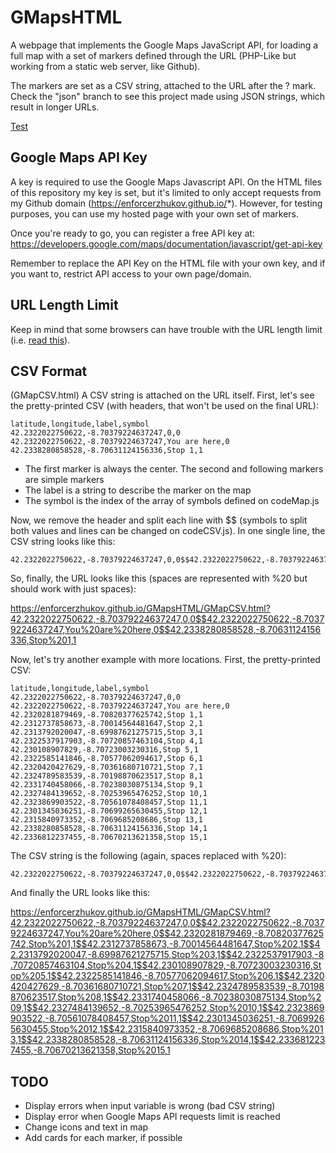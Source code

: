 # GMapsHTML

A webpage that implements the Google Maps JavaScript API, for loading a full map with a set of markers defined through the URL (PHP-Like but working from a static web server, like Github).

The markers are set as a CSV string, attached to the URL after the ? mark. Check the "json" branch to see this project made using JSON strings, which result in longer URLs.

[Test](https://enforcerzhukov.github.io/GMapsHTML/GMapCSV.html?42.2322022750622,-8.70379224637247,0,0$$42.2322022750622,-8.70379224637247,You%20are%20here,0$$42.2338280858528,-8.70631124156336,Stop%201,0)

## Google Maps API Key

A key is required to use the Google Maps Javascript API. On the HTML files of this repository my key is set, but it's limited to only accept requests from my Github domain (https://enforcerzhukov.github.io/*). However, for testing purposes, you can use my hosted page with your own set of markers.

Once you're ready to go, you can register a free API key at: https://developers.google.com/maps/documentation/javascript/get-api-key

Remember to replace the API Key on the HTML file with your own key, and if you want to, restrict API access to your own page/domain.

## URL Length Limit

Keep in mind that some browsers can have trouble with the URL length limit (i.e. [read this](https://stackoverflow.com/questions/15090220/maximum-length-for-url-in-chrome-browser)).

## CSV Format

(GMapCSV.html) A CSV string is attached on the URL itself. First, let's see the pretty-printed CSV (with headers, that won't be used on the final URL):

```csv
latitude,longitude,label,symbol
42.2322022750622,-8.70379224637247,0,0
42.2322022750622,-8.70379224637247,You are here,0
42.2338280858528,-8.70631124156336,Stop 1,1

```

* The first marker is always the center. The second and following markers are simple markers
* The label is a string to describe the marker on the map
* The symbol is the index of the array of symbols defined on codeMap.js

Now, we remove the header and split each line with $$ (symbols to split both values and lines can be changed on codeCSV.js). In one single line, the CSV string looks like this:

```
42.2322022750622,-8.70379224637247,0,0$$42.2322022750622,-8.70379224637247,You%20are%20here,0$$42.2338280858528,-8.70631124156336,Stop%201,1
```

So, finally, the URL looks like this (spaces are represented with %20 but should work with just spaces):

https://enforcerzhukov.github.io/GMapsHTML/GMapCSV.html?42.2322022750622,-8.70379224637247,0,0$$42.2322022750622,-8.70379224637247,You%20are%20here,0$$42.2338280858528,-8.70631124156336,Stop%201,1

Now, let's try another example with more locations. First, the pretty-printed CSV:

```csv
latitude,longitude,label,symbol
42.2322022750622,-8.70379224637247,0,0
42.2322022750622,-8.70379224637247,You are here,0
42.2320281879469,-8.70820377625742,Stop 1,1
42.2312737858673,-8.70014564481647,Stop 2,1
42.2313792020047,-8.69987621275715,Stop 3,1
42.2322537917903,-8.70720857463104,Stop 4,1
42.230108907829,-8.70723003230316,Stop 5,1
42.2322585141846,-8.70577062094617,Stop 6,1
42.2320420427629,-8.70361680710721,Stop 7,1
42.2324789583539,-8.70198870623517,Stop 8,1
42.2331740458066,-8.70238030875134,Stop 9,1
42.2327484139652,-8.70253965476252,Stop 10,1
42.2323869903522,-8.70561078408457,Stop 11,1
42.2301345036251,-8.70699265630455,Stop 12,1
42.2315840973352,-8.7069685208686,Stop 13,1
42.2338280858528,-8.70631124156336,Stop 14,1
42.2336812237455,-8.70670213621358,Stop 15,1
```

The CSV string is the following (again, spaces replaced with %20):

```
42.2322022750622,-8.70379224637247,0,0$$42.2322022750622,-8.70379224637247,You%20are%20here,0$$42.2320281879469,-8.70820377625742,Stop%201,1$$42.2312737858673,-8.70014564481647,Stop%202,1$$42.2313792020047,-8.69987621275715,Stop%203,1$$42.2322537917903,-8.70720857463104,Stop%204,1$$42.230108907829,-8.70723003230316,Stop%205,1$$42.2322585141846,-8.70577062094617,Stop%206,1$$42.2320420427629,-8.70361680710721,Stop%207,1$$42.2324789583539,-8.70198870623517,Stop%208,1$$42.2331740458066,-8.70238030875134,Stop%209,1$$42.2327484139652,-8.70253965476252,Stop%2010,1$$42.2323869903522,-8.70561078408457,Stop%2011,1$$42.2301345036251,-8.70699265630455,Stop%2012,1$$42.2315840973352,-8.7069685208686,Stop%2013,1$$42.2338280858528,-8.70631124156336,Stop%2014,1$$42.2336812237455,-8.70670213621358,Stop%2015,1
```

And finally the URL looks like this:

https://enforcerzhukov.github.io/GMapsHTML/GMapCSV.html?42.2322022750622,-8.70379224637247,0,0$$42.2322022750622,-8.70379224637247,You%20are%20here,0$$42.2320281879469,-8.70820377625742,Stop%201,1$$42.2312737858673,-8.70014564481647,Stop%202,1$$42.2313792020047,-8.69987621275715,Stop%203,1$$42.2322537917903,-8.70720857463104,Stop%204,1$$42.230108907829,-8.70723003230316,Stop%205,1$$42.2322585141846,-8.70577062094617,Stop%206,1$$42.2320420427629,-8.70361680710721,Stop%207,1$$42.2324789583539,-8.70198870623517,Stop%208,1$$42.2331740458066,-8.70238030875134,Stop%209,1$$42.2327484139652,-8.70253965476252,Stop%2010,1$$42.2323869903522,-8.70561078408457,Stop%2011,1$$42.2301345036251,-8.70699265630455,Stop%2012,1$$42.2315840973352,-8.7069685208686,Stop%2013,1$$42.2338280858528,-8.70631124156336,Stop%2014,1$$42.2336812237455,-8.70670213621358,Stop%2015,1

## TODO

* Display errors when input variable is wrong (bad CSV string)
* Display error when Google Maps API requests limit is reached
* Change icons and text in map
* Add cards for each marker, if possible
